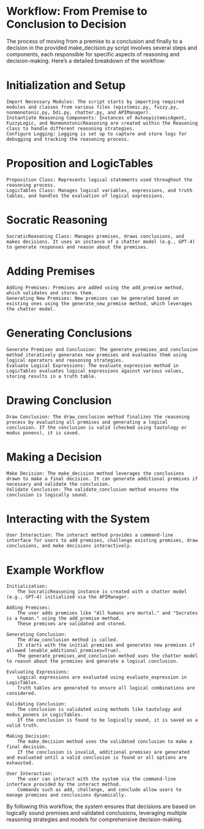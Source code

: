 # Workflow: From Premise to Conclusion to Decision

The process of moving from a premise to a conclusion and finally to a decision in the provided make_decision.py script involves several steps and components, each responsible for specific aspects of reasoning and decision-making. Here’s a detailed breakdown of the workflow:
# Initialization and Setup

    Import Necessary Modules: The script starts by importing required modules and classes from various files (epistemic.py, fuzzy.py, nonmonotonic.py, bdi.py, chatter.py, and APIManager).
    Instantiate Reasoning Components: Instances of AutoepistemicAgent, FuzzyLogic, and NonmonotonicReasoning are created within the Reasoning class to handle different reasoning strategies.
    Configure Logging: Logging is set up to capture and store logs for debugging and tracking the reasoning process.

# Proposition and LogicTables

    Proposition Class: Represents logical statements used throughout the reasoning process.
    LogicTables Class: Manages logical variables, expressions, and truth tables, and handles the evaluation of logical expressions.

# Socratic Reasoning

    SocraticReasoning Class: Manages premises, draws conclusions, and makes decisions. It uses an instance of a chatter model (e.g., GPT-4) to generate responses and reason about the premises.

# Adding Premises

    Adding Premises: Premises are added using the add_premise method, which validates and stores them.
    Generating New Premises: New premises can be generated based on existing ones using the generate_new_premise method, which leverages the chatter model.

# Generating Conclusions

    Generate Premises and Conclusion: The generate_premises_and_conclusion method iteratively generates new premises and evaluates them using logical operators and reasoning strategies.
    Evaluate Logical Expressions: The evaluate_expression method in LogicTables evaluates logical expressions against various values, storing results in a truth table.

# Drawing Conclusion

    Draw Conclusion: The draw_conclusion method finalizes the reasoning process by evaluating all premises and generating a logical conclusion. If the conclusion is valid (checked using tautology or modus ponens), it is saved.

# Making a Decision

    Make Decision: The make_decision method leverages the conclusions drawn to make a final decision. It can generate additional premises if necessary and validate the conclusion.
    Validate Conclusion: The validate_conclusion method ensures the conclusion is logically sound.

# Interacting with the System

    User Interaction: The interact method provides a command-line interface for users to add premises, challenge existing premises, draw conclusions, and make decisions interactively.

# Example Workflow

    Initialization:
        The SocraticReasoning instance is created with a chatter model (e.g., GPT-4) initialized via the APIManager.

    Adding Premises:
        The user adds premises like "All humans are mortal." and "Socrates is a human." using the add_premise method.
        These premises are validated and stored.

    Generating Conclusion:
        The draw_conclusion method is called.
        It starts with the initial premises and generates new premises if allowed (enable_additional_premises=True).
        The generate_premises_and_conclusion method uses the chatter model to reason about the premises and generate a logical conclusion.

    Evaluating Expressions:
        Logical expressions are evaluated using evaluate_expression in LogicTables.
        Truth tables are generated to ensure all logical combinations are considered.

    Validating Conclusion:
        The conclusion is validated using methods like tautology and modus_ponens in LogicTables.
        If the conclusion is found to be logically sound, it is saved as a valid truth.

    Making Decision:
        The make_decision method uses the validated conclusion to make a final decision.
        If the conclusion is invalid, additional premises are generated and evaluated until a valid conclusion is found or all options are exhausted.

    User Interaction:
        The user can interact with the system via the command-line interface provided by the interact method.
        Commands such as add, challenge, and conclude allow users to manage premises and conclusions dynamically.

By following this workflow, the system ensures that decisions are based on logically sound premises and validated conclusions, leveraging multiple reasoning strategies and models for comprehensive decision-making.
